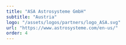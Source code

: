 ```yaml
---
title: "ASA Astrosysteme GmbH"
subtitle: "Austria"
logo: "/assets/logos/partners/logo_ASA.svg"
url: "https://www.astrosysteme.com/en-us/"
order: 4
---
```

